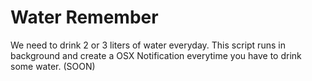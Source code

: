 # Water Remember

We need to drink 2 or 3 liters of water everyday. This script runs in background and create a OSX Notification everytime you have to drink some water. (SOON)
